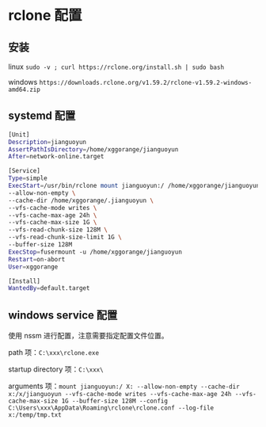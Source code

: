 # rclone 配置

## 安装

linux `sudo -v ; curl https://rclone.org/install.sh | sudo bash`

windows `https://downloads.rclone.org/v1.59.2/rclone-v1.59.2-windows-amd64.zip`

## systemd 配置

```bash
[Unit]
Description=jianguoyun
AssertPathIsDirectory=/home/xggorange/jianguoyun
After=network-online.target

[Service]
Type=simple
ExecStart=/usr/bin/rclone mount jianguoyun:/ /home/xggorange/jianguoyun \
--allow-non-empty \
--cache-dir /home/xggorange/.jianguoyun \
--vfs-cache-mode writes \
--vfs-cache-max-age 24h \
--vfs-cache-max-size 1G \
--vfs-read-chunk-size 128M \
--vfs-read-chunk-size-limit 1G \
--buffer-size 128M
ExecStop=fusermount -u /home/xggorange/jianguoyun
Restart=on-abort
User=xggorange

[Install]
WantedBy=default.target
```

## windows service 配置

使用 nssm 进行配置，注意需要指定配置文件位置。

path 项：`C:\xxx\rclone.exe`

startup directory 项：`C:\xxx\`

arguments 项：`mount jianguoyun:/ X: --allow-non-empty --cache-dir x:/x/jianguoyun --vfs-cache-mode writes --vfs-cache-max-age 24h --vfs-cache-max-size 1G --buffer-size 128M --config C:\Users\xxx\AppData\Roaming\rclone\rclone.conf --log-file x:/temp/tmp.txt`
